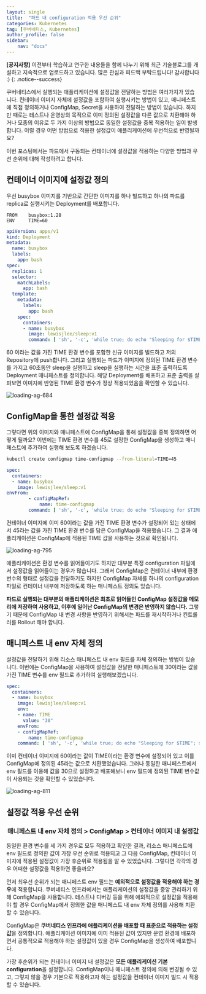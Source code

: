 ```yaml
---
layout: single
title:  "파드 내 configuration 적용 우선 순위"
categories: Kubernetes
tag: [쿠버네티스, Kubernetes]
author_profile: false
sidebar:
    nav: "docs"
---
```


**[공지사항]** 
이전부터 학습하고 연구한 내용들을 함께 나누기 위해 최근 기술블로그를 개설하고 지속적으로 업로드하고 있습니다. 많은 관심과 피드백 부탁드립니다! 감사합니다 :)
{: .notice--success}

쿠버네티스에서 실행되는 애플리케이션에 설정값을 전달하는 방법은 여러가지가 있습니다. 컨테이너 이미지 자체에 설정값을 포함하여 실행시키는 방법이 있고, 매니페스트에 직접 정의하거나 ConfigMap, Secret을 사용하여 전달하는 방법이 있습니다. 하지만 때로는 테스트나 운영상의 목적으로 이미 정의된 설정값을 다른 값으로 치환해야 하거나 모종의 이유로 두 가지 이상의 방법으로 동일한 설정값을 중복 적용하는 일이 발생합니다. 이럴 경우 어떤 방법으로 적용한 설정값이 애플리케이션에 우선적으로 반영될까요?

이번 포스팅에서는 파드에서 구동되는 컨테이너에 설정값을 적용하는 다양한 방법과 우선 순위에 대해 작성하려고 합니다.

## 컨테이너 이미지에 설정값 정의

우선 busybox 이미지를 기반으로 간단한 이미지를 하나 빌드하고 하나의 파드를 replica로 실행시키는 Deployment를 배포합니다.

```docker
FROM    busybox:1.28
ENV	    TIME=60
```

```yaml
apiVersion: apps/v1
kind: Deployment
metadata:
  name: busybox
  labels:
    app: bash
spec:
  replicas: 1
  selector:
    matchLabels:
      app: bash
  template:
    metadata:
      labels:
        app: bash
    spec:
      containers:
      - name: busybox
        image: lewisjlee/sleep:v1
        command: [ 'sh', '-c', 'while true; do echo "Sleeping for $TIME"; sleep $TIME; done' ]
```

60 이라는 값을 가진 TIME 환경 변수를 포함한 신규 이미지를 빌드하고 저의 Repository에 push합니다. 그리고 실행되는 파드가 이미지에 정의된 TIME 환경 변수를 가지고 60초동안 sleep을 실행하고 sleep을 실행하는 시간을 표준 출력하도록 Deployment 매니페스트를 정의합니다. 해당 Deployment를 배포하고 표준 출력을 살펴보면 이미지에 반영된 TIME 환경 변수가 정상 적용되었음을 확인할 수 있습니다.

<img title="" src="../../images/2024-12-17-priority_pod_config/54a7301a272d06894982384155cc59be8eedfc13.png" alt="loading-ag-684" data-align="center">

## ConfigMap을 통한 설정값 적용

그렇다면 위의 이미지와 매니페스트에 ConfigMap을 통해 설정값을 중복 정의하면 어떻게 될까요? 이번에는 TIME 환경 변수를 45로 설정한 ConfigMap을 생성하고 매니페스트에 추가하여 실행해 보도록 하겠습니다.

```bash
kubectl create configmap time-configmap --from-literal=TIME=45
```

```yaml
spec:
  containers:
  - name: busybox
    image: lewisjlee/sleep:v1
envFrom:
        - configMapRef:
            name: time-configmap
        command: [ 'sh', '-c', 'while true; do echo "Sleeping for $TIME"; sleep $TIME; done' ]    command: [ 'sh', '-c', 'while true; do echo "Sleeping for $TIME"; sleep $TIME; done' ]
```

컨테이너 이미지에 이미 60이라는 값을 가진 TIME 환경 변수가 설정되어 있는 상태에서 45라는 값을 가진 TIME 환경 변수를 담은 ConfigMap을 적용했습니다. 그 결과 애플리케이션은 ConfigMap에 적용된 TIME 값을 사용하는 것으로 확인됩니다.

<img title="" src="../../images/2024-12-17-priority_pod_config/4761422d016eeacd6d634ac5d64a74773c765810.png" alt="loading-ag-795" data-align="center">

애플리케이션은 환경 변수를 읽어들이기도 하지만 대부분 특정 configuration 파일에서 설정값을 읽어들이는 경우가 많습니다. 그래서 ConfigMap은 컨테이너 내부에 환경 변수의 형태로 설정값을 전달하기도 하지만 ConfigMap 자체를 하나의 configuration 파일로 컨테이너 내부에 저장하도록 하는 매니페스트 정의도 있습니다.

**파드로 실행되는 대부분의 애플리케이션은 최초로 읽어들인 ConfigMap 설정값을 메모리에 저장하여 사용하고, 이후에 일어난 ConfigMap의 변경은 반영하지 않습니다.** 그렇기 때문에 ConfigMap 내 변경 사항을 반영하기 위해서는 파드를 재시작하거나 컨트롤러를 Rollout 해야 합니다.

## 매니페스트 내 env 자체 정의

설정값을 전달하기 위해 리소스 매니페스트 내 env 필드를 자체 정의하는 방법이 있습니다. 이번에는 ConfigMap을 사용하여 설정값을 전달한 매니페스트에 30이라는 값을 가진 TIME 변수를 env 필드로 추가하여 실행해보겠습니다.

```yaml
spec:
  containers:
  - name: busybox
    image: lewisjlee/sleep:v1
    env:
    - name: TIME
      value: "30"
    envFrom:
    - configMapRef:
        name: time-configmap
    command: [ 'sh', '-c', 'while true; do echo "Sleeping for $TIME"; sleep $TIME; done' ]
```

이미 컨테이너 이미지에 60이라는 값이 TIME이라는 환경 변수에 설정되어 있고 이를 ConfigMap에 정의된 45라는 값으로 치환했었습니다. 그러나 동일한 매니페스트에서 env 필드를 이용해 값을 30으로 설정하고 배포해보니 env 필드에 정의된 TIME 변수값이 사용되는 것을 확인할 수 있었습니다.

<img title="" src="../../images/2024-12-17-priority_pod_config/510753a2f4091d89c508ea52726fe18346b601d6.png" alt="loading-ag-811" data-align="center">

## 설정값 적용 우선 순위

### <center>매니페스트 내 env 자체 정의 > ConfigMap > 컨테이너 이미지 내 설정값</center>

동일한 환경 변수를 세 가지 경우로 모두 적용하고 확인한 결과, 리소스 매니페스트에 env 필드로 정의한 값이 가장 우선 순위로 적용되고 그 다음 ConfigMap, 컨테이너 이미지에 적용된 설정값이 가장 후순위로 적용됨을 알 수 있었습니다. 그렇다면 각각의 경우 어떠한 설정값을 적용하면 좋을까요?

먼저 최우선 순위가 되는 매니페스트 env 필드는 **예외적으로 설정값을 적용해야 하는 경우**에 적용합니다. 쿠버네티스 인프라에서는 애플리케이션의 설정값을 중앙 관리하기 위해 ConfigMap을 사용합니다. 테스트나 디버깅 등을 위해 예외적으로 설정값을 적용해야 할 경우 ConfigMap에서 정의한 값을 매니페스트 내 env 자체 정의를 사용해 치환할 수 있습니다.

ConfigMap은 **쿠버네티스 인프라에 애플리케이션을 배포할 때 표준으로 적용하는 설정값**을 정의합니다. 애플리케이션 이미지에 이미 적용된 값이 있지만 운영 환경에 배포하면서 공통적으로 적용해야 하는 설정값이 있을 경우 ConfigMap을 생성하여 배포합니다.

가장 후순위가 되는 컨테이너 이미지 내 설정값은 **모든 애플리케이션 기본 configuration**을 설정합니다. ConfigMap이나 매니페스트 정의에 의해 변경될 수 있고, 그렇지 않을 경우 기본으로 적용하고자 하는 설정값을 컨테이너 이미지 빌드 시 적용할 수 있습니다.

